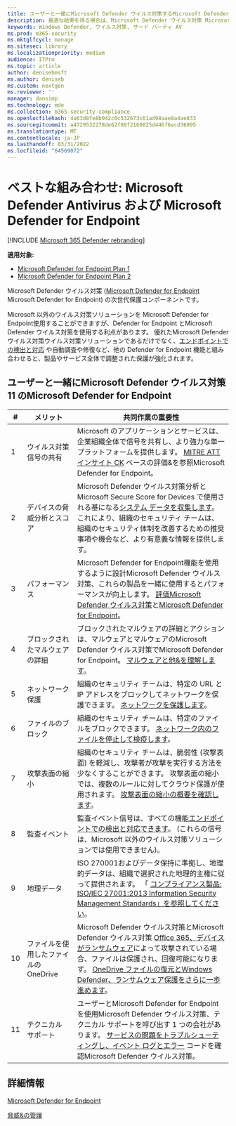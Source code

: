 ```yaml
---
title: ユーザーと一緒にMicrosoft Defender ウイルス対策するMicrosoft Defender for Endpoint
description: 最適な結果を得る場合は、Microsoft Defender ウイルス対策 Microsoft 製品と組み合わせて使用します。
keywords: Windows Defender, ウイルス対策, サード パーティ AV
ms.prod: m365-security
ms.mktglfcycl: manage
ms.sitesec: library
ms.localizationpriority: medium
audience: ITPro
ms.topic: article
author: denisebmsft
ms.author: deniseb
ms.custom: nextgen
ms.reviewer: ''
manager: dansimp
ms.technology: mde
ms.collection: m365-security-compliance
ms.openlocfilehash: 4a63d8fe8b042c6c532673c61ad98aae8a4ae833
ms.sourcegitcommit: a4729532278de62f80f2160825d446f6ecd36995
ms.translationtype: MT
ms.contentlocale: ja-JP
ms.lasthandoff: 03/31/2022
ms.locfileid: "64569072"
---
```

# <a name="better-together-microsoft-defender-antivirus-and-microsoft-defender-for-endpoint"></a>ベストな組み合わせ: Microsoft Defender Antivirus および Microsoft Defender for Endpoint

[!INCLUDE [Microsoft 365 Defender rebranding](../../includes/microsoft-defender.md)]


**適用対象:**

- [Microsoft Defender for Endpoint Plan 1](https://go.microsoft.com/fwlink/p/?linkid=2154037)
- [Microsoft Defender for Endpoint Plan 2](https://go.microsoft.com/fwlink/p/?linkid=2154037)

Microsoft Defender ウイルス対策 ([Microsoft Defender for Endpoint](/microsoft-365/security/defender-endpoint/microsoft-defender-endpoint) Microsoft Defender for Endpoint) の次世代保護コンポーネントです。

Microsoft 以外のウイルス対策ソリューションを Microsoft Defender for Endpoint使用することができますが、Defender for Endpoint とMicrosoft Defender ウイルス対策を使用する利点があります。 優れたMicrosoft Defender ウイルス対策ウイルス対策ソリューションであるだけでなく、[エンドポイントでの検出と対応](/microsoft-365/security/defender-endpoint/overview-endpoint-detection-response) や自動調査や修復など、他の Defender for Endpoint 機能と組み合わせると、製品[](/microsoft-365/security/defender-endpoint/automated-investigations)やサービス全体で調整された保護が強化されます。

## <a name="11-reasons-to-use-microsoft-defender-antivirus-together-with-microsoft-defender-for-endpoint"></a>ユーザーと一緒にMicrosoft Defender ウイルス対策 11 のMicrosoft Defender for Endpoint

|#|メリット|共同作業の重要性|
|--|--|--|
|1|ウイルス対策信号の共有|Microsoft のアプリケーションとサービスは、企業組織全体で信号を共有し、より強力な単一プラットフォームを提供します。 [MITRE ATT インサイト CK](https://www.microsoft.com/security/blog/2018/12/03/insights-from-the-mitre-attack-based-evaluation-of-windows-defender-atp/) ベースの評価&を参照Microsoft Defender for Endpoint。|
|2|デバイスの脅威分析とスコア|Microsoft Defender ウイルス対策分析と Microsoft Secure Score for Devices で使用される基[](/microsoft-365/security/defender-endpoint/threat-analytics)になる[システム データを収集します](/microsoft-365/security/defender-endpoint/tvm-microsoft-secure-score-devices)。 これにより、組織のセキュリティ チームは、組織のセキュリティ体制を改善するための推奨事項や機会など、より有意義な情報を提供します。|
|3|パフォーマンス|Microsoft Defender for Endpoint機能を使用するように設計Microsoft Defender ウイルス対策、これらの製品を一緒に使用するとパフォーマンスが向上します。 [評価Microsoft Defender ウイルス対策](evaluate-microsoft-defender-antivirus.md)と[Microsoft Defender for Endpoint](/microsoft-365/security/defender-endpoint/evaluate-mde)。|
|4|ブロックされたマルウェアの詳細|ブロックされたマルウェアの詳細とアクションは、マルウェアとマルウェアのMicrosoft Defender ウイルス対策でMicrosoft Defender for Endpoint。 [マルウェアと他&を理解します](/windows/security/threat-protection/intelligence/understanding-malware)。|
|5|ネットワーク保護|組織のセキュリティ チームは、特定の URL と IP アドレスをブロックしてネットワークを保護できます。 [ネットワークを保護します](/microsoft-365/security/defender-endpoint/network-protection)。|
|6 |ファイルのブロック|組織のセキュリティ チームは、特定のファイルをブロックできます。 [ネットワーク内のファイルを停止して検疫します](/microsoft-365/security/defender-endpoint/respond-file-alerts#stop-and-quarantine-files-in-your-network)。|
|7 |攻撃表面の縮小|組織のセキュリティ チームは、脆弱性 (攻撃表面) を軽減し、攻撃者が攻撃を実行する方法を少なくすることができます。 攻撃表面の縮小では、複数のルールに対してクラウド保護が使用されます。 [攻撃表面の縮小の概要を確認します](/microsoft-365/security/defender-endpoint/overview-attack-surface-reduction)。|
|8 |監査イベント|監査イベント信号は、すべての機能[エンドポイントでの検出と対応できます](/microsoft-365/security/defender-endpoint/overview-endpoint-detection-response)。 (これらの信号は、Microsoft 以外のウイルス対策ソリューションでは使用できません)。|
|9 |地理データ|ISO 270001およびデータ保持に準拠し、地理的データは、組織で選択された地理的主権に従って提供されます。 「 [コンプライアンス製品: ISO/IEC 27001:2013 Information Security Management Standards」を参照してください](/microsoft-365/compliance/offering-iso-27001)。|
|10|ファイルを使用したファイルのOneDrive|Microsoft Defender ウイルス対策とMicrosoft Defender ウイルス対策 [Office 365、デバイスがランサムウェア](/Office365/Enterprise)によって攻撃されている場合、ファイルは保護され、回復可能になります。 [OneDrive ファイルの復元とWindows Defender、ランサムウェア保護をさらに一歩進めます](https://techcommunity.microsoft.com/t5/Microsoft-OneDrive-Blog/OneDrive-Files-Restore-and-Windows-Defender-takes-ransomware/ba-p/188001)。|
|11|テクニカル サポート|ユーザーとMicrosoft Defender for Endpointを使用Microsoft Defender ウイルス対策、テクニカル サポートを呼び出す 1 つの会社があります。 [サービスの問題をトラブルシューティングし](/microsoft-365/security/defender-endpoint/troubleshoot-mdatp)[、イベント ログとエラー](troubleshoot-microsoft-defender-antivirus.md) コードを確認Microsoft Defender ウイルス対策。|

## <a name="learn-more"></a>詳細情報

[Microsoft Defender for Endpoint](/microsoft-365/security/defender-endpoint/microsoft-defender-endpoint)

[脅威&の管理](/microsoft-365/security/defender-endpoint/next-gen-threat-and-vuln-mgt)
